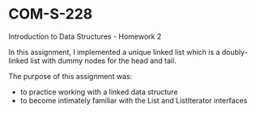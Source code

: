 # COM-S-228
Introduction to Data Structures - Homework 2

In this assignment, I implemented a unique linked list which is a doubly-linked list with dummy nodes for the head and tail.

The purpose of this assignment was:
- to practice working with a linked data structure
- to become intimately familiar with the List and ListIterator interfaces



